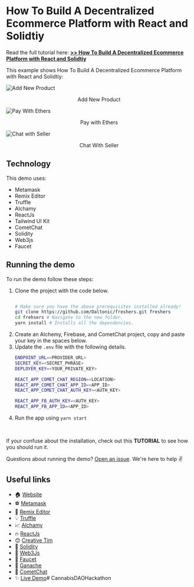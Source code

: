 # How To Build A Decentralized Ecommerce Platform with React and Solidtiy

Read the full tutorial here: [**>> How To Build A Decentralized Ecommerce Platform with React and Solidtiy**](https://daltonic.github.io)

This example shows How To Build A Decentralized Ecommerce Platform with React and Solidtiy:

![Add New Product](./screenshots/0.gif)
<center><figcaption>Add New Product</figcaption></center>

![Pay With Ethers](./screenshots/1.gif)
<center><figcaption>Pay with Ethers</figcaption></center>

![Chat with Seller](./screenshots/2.gif)
<center><figcaption>Chat With Seller</figcaption></center>

## Technology

This demo uses:

- Metamask
- Remix Editor
- Truffle
- Alchamy
- ReactJs
- Tailwind UI Kit
- CometChat
- Solidity
- Web3js
- Faucet

## Running the demo

To run the demo follow these steps:

1. Clone the project with the code below.
    ```sh

    # Make sure you have the above prerequisites installed already!
    git clone https://github.com/Daltonic/freshers.git freshers
    cd frehsers # Navigate to the new folder.
    yarn install # Installs all the dependencies.
    ```
2. Create an Alchemy, Firebase, and CometChat project, copy and paste your key in the spaces below.
2. Update the `.env` file with the following details.
    ```sh
    ENDPOINT_URL=<PROVIDER_URL>
    SECRET_KEY=<SECRET_PHRASE>
    DEPLOYER_KEY=<YOUR_PRIVATE_KEY>

    REACT_APP_COMET_CHAT_REGION=<LOCATION>
    REACT_APP_COMET_CHAT_APP_ID=<APP_ID>
    REACT_APP_COMET_CHAT_AUTH_KEY=<AUTH_KEY>

    REACT_APP_FB_AUTH_KEY=<AUTH_KEY>
    REACT_APP_FB_APP_ID=<APP_ID>
    ```
3. Run the app using `yarn start`
<br/>

If your confuse about the installation, check out this **TUTORIAL** to see how you should run it.

Questions about running the demo? [Open an issue](https://github.com/Daltonic/freshers/issues). We're here to help ✌️

## Useful links

- 🏠 [Website](https://daltonic.github.io/)
- ⚽ [Metamask](https://metamask.io/)
- 🚀 [Remix Editor](https://remix.ethereum.org/)
- 💡 [Truffle](https://trufflesuite.com/)
- 📈 [Alchamy](https://www.alchemy.com/)
- 🔥 [ReactJs](https://reactjs.org/)
- 😊 [Creative Tim](https://www.creative-tim.com/)
- 🐻 [Solidity](https://soliditylang.org/)
- 👀 [Web3Js](https://docs.ethers.io/v5/)
- 🎅 [Faucet](https://faucets.chain.link/rinkeby)
- 🤖 [Ganache](https://trufflesuite.com/ganache/index.html)
- 👀 [CometChat](https://www.cometchat.com/)
- ✨ [Live Demo](https://fresher-a5113.web.app/)# CannabisDAOHackathon

